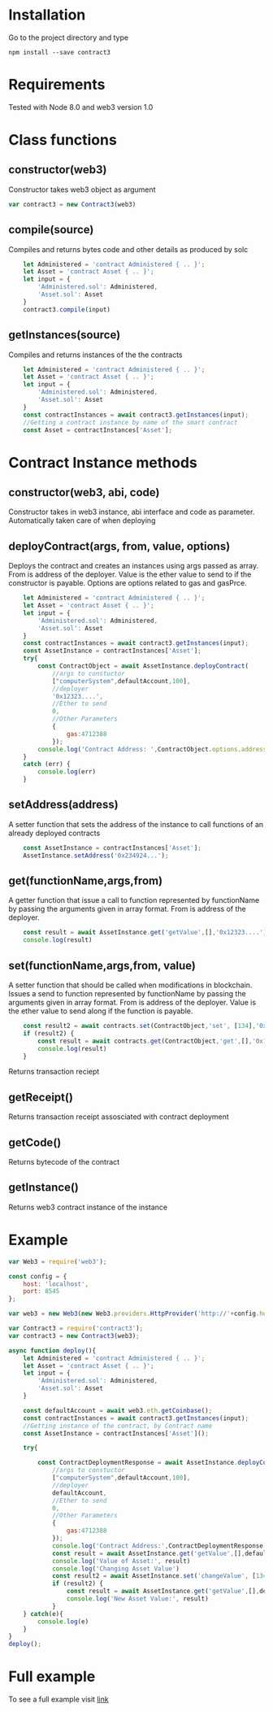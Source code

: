 # Installation

Go to the project directory and type

`npm install --save contract3`

# Requirements

Tested with Node 8.0 and web3 version 1.0

# Class functions

## constructor(web3)
Constructor takes web3 object as argument
```javascript
var contract3 = new Contract3(web3)
```

## compile(source)
Compiles and returns bytes code and other details as produced by solc
```javascript
    let Administered = 'contract Administered { .. }';
    let Asset = 'contract Asset { .. }';
    let input = {
        'Administered.sol': Administered,
        'Asset.sol': Asset
    }
    contract3.compile(input)
```

## getInstances(source)
Compiles and returns instances of the the contracts
```javascript
    let Administered = 'contract Administered { .. }';
    let Asset = 'contract Asset { .. }';
    let input = {
        'Administered.sol': Administered,
        'Asset.sol': Asset
    }
    const contractInstances = await contract3.getInstances(input);
    //Getting a contract instance by name of the smart contract
    const Asset = contractInstances['Asset'];
```

# Contract Instance methods

## constructor(web3, abi, code)
Constructor takes in web3 instance, abi interface and code as parameter. Automatically taken care of when deploying 


## deployContract(args, from, value, options)
Deploys the contract and creates an instances using args passed as array. From is address of the deployer. Value is the ether value to send to if the constructor is payable. Options are options related to gas and gasPrce.
```javascript
    let Administered = 'contract Administered { .. }';
    let Asset = 'contract Asset { .. }';
    let input = {
        'Administered.sol': Administered,
        'Asset.sol': Asset
    }
    const contractInstances = await contract3.getInstances(input);
    const AssetInstance = contractInstances['Asset'];
    try{
        const ContractObject = await AssetInstance.deployContract(
            //args to constuctor
            ["computerSystem",defaultAccount,100],
            //deployer
            '0x12323....', 
            //Ether to send
            0, 
            //Other Parameters
            {
                gas:4712388
            });
        console.log('Contract Address: ',ContractObject.options.address)
    }
    catch (err) {
        console.log(err)
    }
```

## setAddress(address)
A setter function that sets the address of the instance to call functions of an already deployed contracts
```javascript
    const AssetInstance = contractInstances['Asset'];
    AssetInstance.setAddress('0x234924...');
```

## get(functionName,args,from) 
A getter function that issue a call to function represented by functionName by passing the arguments given in array format. From is address of the deployer.
```javascript
    const result = await AssetInstance.get('getValue',[],'0x12323....');
    console.log(result)
```

## set(functionName,args,from, value)
A setter function that should be called when modifications in blockchain. Issues a send to function represented by functionName by passing the arguments given in array format. From is address of the deployer. Value is the ether value to send along if the function is payable.
```javascript
    const result2 = await contracts.set(ContractObject,'set', [134],'0x12323....', 0);
    if (result2) {
        const result = await contracts.get(ContractObject,'get',[],'0x12323....');
        console.log(result)
    }
```

Returns transaction reciept

## getReceipt()
Returns transaction receipt assosciated with contract deployment

## getCode()
Returns bytecode of the contract

## getInstance()
Returns web3 contract instance of the instance

# Example
```javascript
var Web3 = require('web3');

const config = {
    host: 'localhost',
    port: 8545
};

var web3 = new Web3(new Web3.providers.HttpProvider('http://'+config.host+":"+config.port));

var Contract3 = require('contract3');
var contract3 = new Contract3(web3);

async function deploy(){
    let Administered = 'contract Administered { .. }';
    let Asset = 'contract Asset { .. }';
    let input = {
        'Administered.sol': Administered,
        'Asset.sol': Asset
    }

    const defaultAccount = await web3.eth.getCoinbase();
    const contractInstances = await contract3.getInstances(input);
    //Getting instance of the contract, by Contract name
    const AssetInstance = contractInstances['Asset']();

    try{

        const ContractDeploymentResponse = await AssetInstance.deployContract(
            //args to constuctor
            ["computerSystem",defaultAccount,100],
            //deployer
            defaultAccount, 
            //Ether to send
            0, 
            //Other Parameters
            {
                gas:4712388
            });
            console.log('Contract Address:',ContractDeploymentResponse.options.address)
            const result = await AssetInstance.get('getValue',[],defaultAccount);
            console.log('Value of Asset:', result)
            console.log('Changing Asset Value')
            const result2 = await AssetInstance.set('changeValue', [134],defaultAccount);
            if (result2) {
                const result = await AssetInstance.get('getValue',[],defaultAccount);
                console.log('New Asset Value:', result)
            }
    } catch(e){
        console.log(e)
    }
}
deploy();
```

# Full example
To see a full example visit [link](https://github.com/mohdrashid/ethereum_asset_exchange_example)